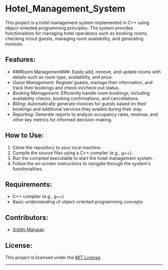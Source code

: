 # Hotel_Management_System
This project is a hotel management system implemented in C++ using object-oriented programming principles. The system provides functionalities for managing hotel operations such as booking rooms, checking in/out guests, managing room availability, and generating invoices.

## Features:

- ###Room Management###: Easily add, remove, and update rooms with details such as room type, availability, and price.
- *Guest Management*: Register guests, manage their information, and track their bookings and check-in/check-out status.
- *Booking Management*: Efficiently handle room bookings, including availability checks, booking confirmations, and cancellations.
- *Billing*: Automatically generate invoices for guests based on their bookings and additional services they availed during their stay.
- *Reporting*: Generate reports to analyze occupancy rates, revenue, and other key metrics for informed decision-making.

## How to Use:

1. Clone the repository to your local machine.
2. Compile the source files using a C++ compiler (e.g., g++).
3. Run the compiled executable to start the hotel management system.
4. Follow the on-screen instructions to navigate through the system's functionalities.

## Requirements:

- C++ compiler (e.g., g++)
- Basic understanding of object-oriented programming concepts

## Contributors:

- [Siddhi Mahajan](https://github.com/Siddhimahajan5801)

## License:

This project is licensed under the [MIT License](LICENSE).

---
